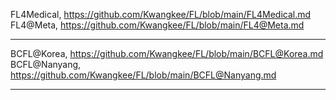 
FL4Medical, https://github.com/Kwangkee/FL/blob/main/FL4Medical.md  
FL4@Meta, https://github.com/Kwangkee/FL/blob/main/FL4@Meta.md  
 
***
BCFL@Korea, https://github.com/Kwangkee/FL/blob/main/BCFL@Korea.md  
BCFL@Nanyang, https://github.com/Kwangkee/FL/blob/main/BCFL@Nanyang.md
***




